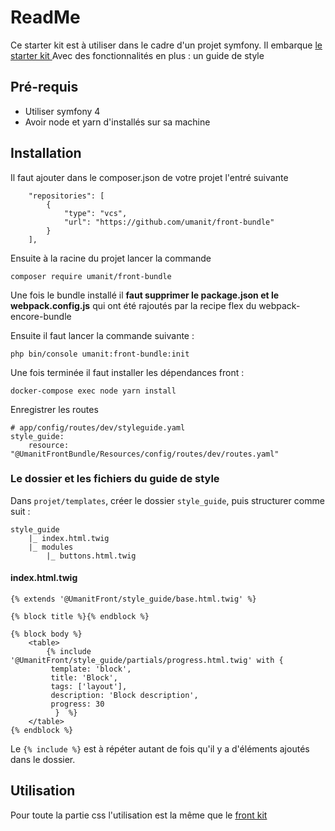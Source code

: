 ReadMe 
========

Ce starter kit est à utiliser dans le cadre d'un projet symfony. Il embarque [le starter kit ](https://github.com/umanit/front-kit)
Avec des fonctionnalités en plus : un guide de style 

Pré-requis
--------


* Utiliser symfony 4
* Avoir node et yarn d'installés sur sa machine

Installation
--------

Il faut ajouter dans le composer.json de votre projet l'entré suivante 

```
    "repositories": [
        {
            "type": "vcs",
            "url": "https://github.com/umanit/front-bundle"
        }
    ],
```

Ensuite à la racine du projet lancer la commande 

```
composer require umanit/front-bundle
```

Une fois le bundle installé il **faut supprimer le package.json et le webpack.config.js** qui ont été rajoutés par la 
recipe flex du webpack-encore-bundle

Ensuite il faut lancer la commande suivante : 

```
php bin/console umanit:front-bundle:init 
```

Une fois terminée il faut installer les dépendances front : 

```
docker-compose exec node yarn install
```

Enregistrer les routes 

```
# app/config/routes/dev/styleguide.yaml
style_guide:
    resource: "@UmanitFrontBundle/Resources/config/routes/dev/routes.yaml"
```

### Le dossier et les fichiers du guide de style
Dans ```projet/templates```, créer le dossier ```style_guide```, puis structurer comme suit :
```
style_guide
    |_ index.html.twig
    |_ modules
        |_ buttons.html.twig
```

#### index.html.twig
```
{% extends '@UmanitFront/style_guide/base.html.twig' %}

{% block title %}{% endblock %}

{% block body %}
    <table>
        {% include '@UmanitFront/style_guide/partials/progress.html.twig' with {
         template: 'block',
         title: 'Block',
         tags: ['layout'],
         description: 'Block description',
         progress: 30
          }  %}
    </table>
{% endblock %}
```
Le ``` {% include %} ``` est à répéter autant de fois qu'il y a d'éléments ajoutés dans le dossier.

Utilisation
--------

Pour toute la partie css l'utilisation est la même que le [front kit](https://github.com/umanit/front-kit#utilisation)
